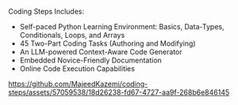 Coding Steps Includes:
- Self-paced Python Learning Environment: Basics, Data-Types, Conditionals, Loops, and Arrays
- 45 Two-Part Coding Tasks (Authoring and Modifying)
- An LLM-powered Context-Aware Code Generator
- Embedded Novice-Friendly Documentation
- Online Code Execution Capabilities

https://github.com/MajeedKazemi/coding-steps/assets/57059538/18d26238-fd67-4727-aa9f-268b6e846145
